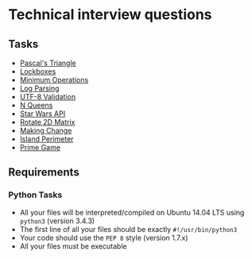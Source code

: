 # Technical interview questions
## Tasks
* [Pascal's Triangle](./0x00-pascal_triangle)
* [Lockboxes](./0x01-lockboxes/)
* [Minimum Operations](./0x02-minimum_operations/)
* [Log Parsing](./0x03-log_parsing/)
* [UTF-8 Validation](./0x04-utf8_validation/)
* [N Queens](./0x05-nqueens/)
* [Star Wars API](./0x06-starwars_api/)
* [Rotate 2D Matrix](./0x07-rotate_2d_matrix/)
* [Making Change](./0x08-making_change/)
* [Island Perimeter](./0x09-island_perimeter/)
* [Prime Game](./0x0A-primegame/)

## Requirements
### Python Tasks
* All your files will be interpreted/compiled on Ubuntu 14.04 LTS using `python3` (version 3.4.3)
* The first line of all your files should be exactly `#!/usr/bin/python3`
* Your code should use the `PEP 8` style (version 1.7.x)
* All your files must be executable
